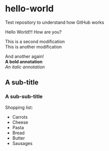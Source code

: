 # hello-world
Test repository to understand how GitHub works

Hello World!!! How are you?

This is a second modification <br/>
This is another modification

And another again! <br/>
**A bold annotation** <br/>
*An italic annotation*

## A sub-title
### A sub-sub-title

Shopping list:
* Carrots
* Cheese
* Pasta
* Bread
* Butter
* Sausages